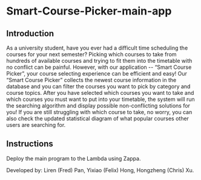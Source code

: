 # Smart-Course-Picker-main-app

## Introduction
As a university student, have you ever had a difficult time scheduling the courses for your next semester? Picking which courses to take from hundreds of available courses and trying to fit them into the timetable with no conflict can be painful. However, with our application -- “Smart Course Picker”, your course selecting experience can be efficient and easy! Our “Smart Course Picker” collects the newest course information in the database and you can filter the courses you want to pick by category and course topics. After you have selected which courses you want to take and which courses you must want to put into your timetable, the system will run the searching algorithm and display possible non-conflicting solutions for you! If you are still struggling with which course to take, no worry, you can also check the updated statistical diagram of what popular courses other users are searching for.


## Instructions
Deploy the main program  to the Lambda using Zappa.


Developed by:
    Liren (Fred) Pan,
    Yixiao (Felix) Hong,
    Hongzheng  (Chris) Xu.


